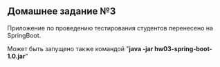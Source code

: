 ## Домашнее задание №3

Приложение по проведению тестирования студентов перенесено на SpringBoot.

Может быть запущено также командой "**java -jar hw03-spring-boot-1.0.jar**"
